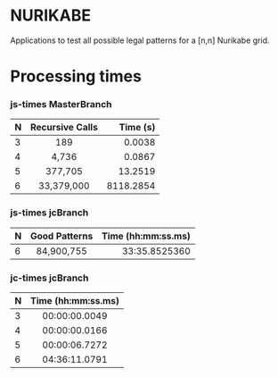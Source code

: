 # NURIKABE
Applications to test all possible legal patterns for a [n,n] Nurikabe grid.

# Processing times
### js-times MasterBranch

  | N | Recursive Calls | Time (s)       |
  | - |:---------------:| --------------:|
  | 3 | 189             | 0.0038         |
  | 4 | 4,736           | 0.0867         |
  | 5 | 377,705         | 13.2519        |
  | 6 | 33,379,000      | 8118.2854      |
  
  ### js-times jcBranch
  | N | Good Patterns   | Time (hh:mm:ss.ms)  |
  | - |:---------------:| --------------:|
  | 6 | 84,900,755      | 33:35.8525360  |

### jc-times jcBranch

  | N | Time (hh:mm:ss.ms) |
  | - |:------------------:|
  | 3 | 00:00:00.0049      |
  | 4 | 00:00:00.0166      |
  | 5 | 00:00:06.7272      |
  | 6 | 04:36:11.0791      |
